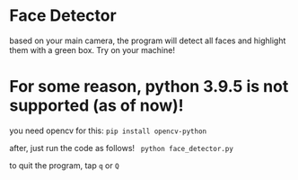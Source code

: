 # Face Detector

based on your main camera, the program will detect all faces and highlight them with a green box. Try on your machine!

# For some reason, python 3.9.5 is not supported (as of now)!

 you need opencv for this:
 ```pip install opencv-python```
 
 after, just run the code as follows! ``` python face_detector.py```
 
 to quit the program, tap ```q``` or ```Q```
